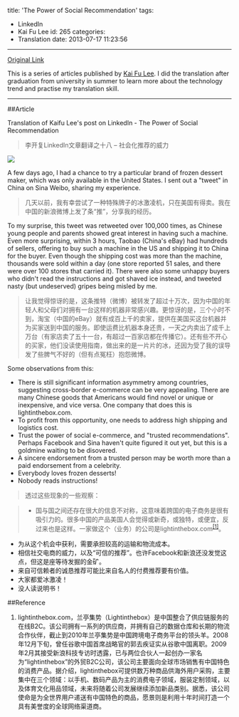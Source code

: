 title: 'The Power of Social Recommendation'
tags:
  - LinkedIn
  - Kai Fu Lee
id: 265
categories:
  - Translation
date: 2013-07-17 11:23:56
---
[Original Link](https://www.linkedin.com/today/post/article/20121203134252-416648-the-power-of-social-recommendation)

This is a series of articles published by [Kai Fu Lee](https://www.linkedin.com/profile/view?id=416648&authType=name&authToken=GZNe&ref=CONTENT&goback=%2Empd2_*1_*1_*1_*1_*1_*1_20121002150727*5416648*5the*5chinese*5user*5is*5more*5like*5you*5than*5you*5think&trk=mp-ph-pn). I did the translation after graduation from university in summer to learn more about the technology trend and practise my translation skill.

---

##Article

Translation of Kaifu Lee's post on LinkedIn - The Power of Social Recommendation
>李开复LinkedIn文章翻译之十八 – 社会化推荐的威力

![](http://media.licdn.com/mpr/mpr/p/3/000/1cf/1f1/156f9d0.png)

A few days ago, I had a chance to try a particular brand of frozen dessert maker, which was only available in the United States. I sent out a "tweet" in China on Sina Weibo, sharing my experience.
>几天以前，我有幸尝试了一种特殊牌子的冰激凌机，只在美国有得卖。我在中国的新浪微博上发了条“推”，分享我的经历。

To my surprise, this tweet was retweeted over 100,000 times, as Chinese young people and parents showed great interest in having such a machine. Even more surprising, within 3 hours, Taobao (China's eBay) had hundreds of sellers, offering to buy such a machine in the US and shipping it to China for the buyer. Even though the shipping cost was more than the machine, thousands were sold within a day (one store reported 51 sales, and there were over 100 stores that carried it). There were also some unhappy buyers who didn't read the instructions and got shaved ice instead, and tweeted nasty (but undeserved) gripes being misled by me.
>让我觉得惊讶的是，这条推特（微博）被转发了超过十万次，因为中国的年轻人和父母们对拥有一台这样的机器非常感兴趣。更惊讶的是，三个小时不到，淘宝（中国的eBay）就有成百上千的卖家，提供在美国买这台机器并为买家送到中国的服务。即使运费比机器本身还贵，一天之内卖出了成千上万台（有家店卖了五十一台，有超过一百家店都在传播它）。还有些不开心的买家，他们没读使用指南，做出来的是一片片的冰，还因为受了我的误导发了些脾气不好的（但有点冤枉）抱怨微博。

Some observations from this:

*   There is still significant information asymmetry among countries, suggesting cross-border e-commerce can be very appealing. There are many Chinese goods that Americans would find novel or unique or inexpensive, and vice versa. One company that does this is lightinthebox.com. 
*   To profit from this opportunity, one needs to address high shipping and logistics cost.
*   Trust the power of social e-commerce, and "trusted recommendations". Perhaps Facebook and Sina haven't quite figured it out yet, but this is a goldmine waiting to be disovered.
*   A sincere endorsement from a trusted person may be worth more than a paid endorsement from a celebrity.
*   Everybody loves frozen desserts!
*   Nobody reads instructions!
  
>透过这些现象的一些观察：

>*   国与国之间还存在很大的信息不对称，这意味着跨国的电子商务是很有吸引力的。很多中国的产品美国人会觉得或新奇，或独特，或便宜，反过来也是这样。一家做这个（业务）的公司是lightinthebox.com<sup>[[1]](#Reference)</sup>。
*   为从这个机会中获利，需要承担较高的运输和物流成本。
*   相信社交电商的威力，以及“可信的推荐”。也许Facebook和新浪还没发觉这点，但这是座等待发掘的金矿。
*   来自可信赖者的诚恳推荐可能比来自名人的付费推荐要有价值。
*   大家都爱冰激凌！
*   没人读说明书！

##Reference

1.  lightinthebox.com，兰亭集势（Lightinthebox）是中国整合了供应链服务的在线B2C。该公司拥有一系列的供应商，并拥有自己的数据仓库和长期的物流合作伙伴，截止到2010年兰亭集势是中国跨境电子商务平台的领头羊。2008年12月下旬，曾任谷歌中国首席战略官的郭去疾证实从谷歌中国离职。2009年2月其接受新浪科技专访时透露，已与两位合伙人一起创办一家名为“lightinthebox”的外贸B2C公司，该公司主要面向全球市场销售有中国特色的消费产品。据介绍，lightinthebox可提供数万种商品供海外用户采购，主要集中在三个领域：以手机、数码产品为主的消费电子领域，服装定制领域，以及体育文化用品领域，未来将随着公司发展继续添加新品类别。据悉，该公司使命是为全世界用户递送有中国特色的商品，愿景则是利用十年时间打造一个具有美誉度的全球网络渠道商。
